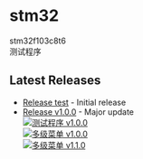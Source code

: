 # stm32
stm32f103c8t6</br>
测试程序</br>

## Latest Releases
- [Release test](https://github.com/qizhiwoniu/stm32/releases/tag/test) - Initial release</br>
- [Release v1.0.0](https://github.com/qizhiwoniu/stm32/releases/tag/1.0) - Major update</br>
[![测试程序 v1.0.0](https://img.shields.io/badge/release-test-blue)](https://github.com/qizhiwoniu/stm32/releases/tag/test)</br>
[![多级菜单 v1.0.0](https://img.shields.io/badge/release-v1.0.0-blue)](https://github.com/qizhiwoniu/stm32/releases/tag/1.0)</br>
[![多级菜单 v1.1.0](https://img.shields.io/badge/release-v1.1.0-blue)](https://github.com/qizhiwoniu/stm32/releases/tag/1.1)</br>
